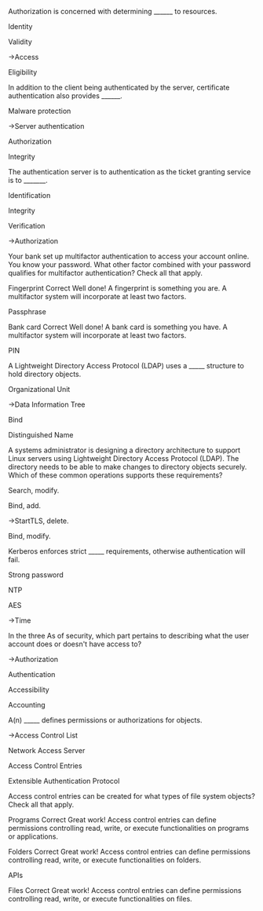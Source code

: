 Authorization is concerned with determining ______ to resources.

Identity

Validity

->Access

Eligibility



In addition to the client being authenticated by the server, certificate authentication also provides ______.

Malware protection

->Server authentication

Authorization

Integrity



The authentication server is to authentication as the ticket granting service is to _______.

Identification

Integrity

Verification

->Authorization



Your bank set up multifactor authentication to access your account online. You know your password. What other factor combined with your password qualifies for multifactor authentication? Check all that apply.

Fingerprint
Correct
Well done! A fingerprint is something you are. A multifactor system will incorporate at least two factors.


Passphrase

Bank card
Correct
Well done! A bank card is something you have. A multifactor system will incorporate at least two factors.


PIN




A Lightweight Directory Access Protocol (LDAP) uses a _____ structure to hold directory objects.

Organizational Unit

->Data Information Tree

Bind

Distinguished Name



A systems administrator is designing a directory architecture to support Linux servers using Lightweight Directory Access Protocol (LDAP). The directory needs to be able to make changes to directory objects securely. Which of these common operations supports these requirements?

Search, modify.

Bind, add.

->StartTLS, delete.

Bind, modify.



Kerberos enforces strict _____ requirements, otherwise authentication will fail.

Strong password

NTP

AES

->Time



In the three As of security, which part pertains to describing what the user account does or doesn't have access to?

->Authorization

Authentication

Accessibility

Accounting



A(n) _____ defines permissions or authorizations for objects.

->Access Control List

Network Access Server

Access Control Entries

Extensible Authentication Protocol




Access control entries can be created for what types of file system objects? Check all that apply.

Programs
Correct
Great work! Access control entries can define permissions controlling read, write, or execute functionalities on programs or applications.


Folders
Correct
Great work! Access control entries can define permissions controlling read, write, or execute functionalities on folders.


APIs

Files
Correct
Great work! Access control entries can define permissions controlling read, write, or execute functionalities on files.